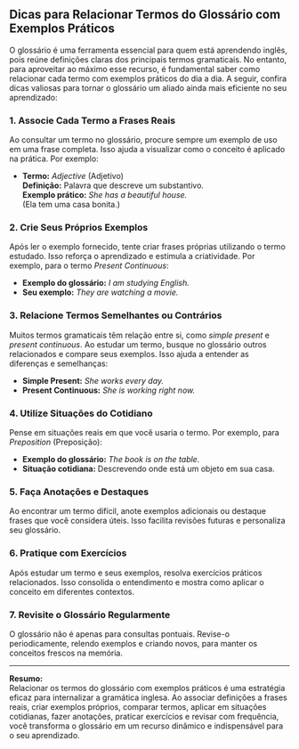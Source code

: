 
## Dicas para Relacionar Termos do Glossário com Exemplos Práticos

O glossário é uma ferramenta essencial para quem está aprendendo inglês, pois reúne definições claras dos principais termos gramaticais. No entanto, para aproveitar ao máximo esse recurso, é fundamental saber como relacionar cada termo com exemplos práticos do dia a dia. A seguir, confira dicas valiosas para tornar o glossário um aliado ainda mais eficiente no seu aprendizado:

### 1. **Associe Cada Termo a Frases Reais**

Ao consultar um termo no glossário, procure sempre um exemplo de uso em uma frase completa. Isso ajuda a visualizar como o conceito é aplicado na prática. Por exemplo:

- **Termo:** *Adjective* (Adjetivo)  
  **Definição:** Palavra que descreve um substantivo.  
  **Exemplo prático:** *She has a beautiful house.*  
  (Ela tem uma casa bonita.)

### 2. **Crie Seus Próprios Exemplos**

Após ler o exemplo fornecido, tente criar frases próprias utilizando o termo estudado. Isso reforça o aprendizado e estimula a criatividade. Por exemplo, para o termo *Present Continuous*:

- **Exemplo do glossário:** *I am studying English.*  
- **Seu exemplo:** *They are watching a movie.*

### 3. **Relacione Termos Semelhantes ou Contrários**

Muitos termos gramaticais têm relação entre si, como *simple present* e *present continuous*. Ao estudar um termo, busque no glossário outros relacionados e compare seus exemplos. Isso ajuda a entender as diferenças e semelhanças:

- **Simple Present:** *She works every day.*  
- **Present Continuous:** *She is working right now.*

### 4. **Utilize Situações do Cotidiano**

Pense em situações reais em que você usaria o termo. Por exemplo, para *Preposition* (Preposição):

- **Exemplo do glossário:** *The book is on the table.*  
- **Situação cotidiana:** Descrevendo onde está um objeto em sua casa.

### 5. **Faça Anotações e Destaques**

Ao encontrar um termo difícil, anote exemplos adicionais ou destaque frases que você considera úteis. Isso facilita revisões futuras e personaliza seu glossário.

### 6. **Pratique com Exercícios**

Após estudar um termo e seus exemplos, resolva exercícios práticos relacionados. Isso consolida o entendimento e mostra como aplicar o conceito em diferentes contextos.

### 7. **Revisite o Glossário Regularmente**

O glossário não é apenas para consultas pontuais. Revise-o periodicamente, relendo exemplos e criando novos, para manter os conceitos frescos na memória.

---

**Resumo:**  
Relacionar os termos do glossário com exemplos práticos é uma estratégia eficaz para internalizar a gramática inglesa. Ao associar definições a frases reais, criar exemplos próprios, comparar termos, aplicar em situações cotidianas, fazer anotações, praticar exercícios e revisar com frequência, você transforma o glossário em um recurso dinâmico e indispensável para o seu aprendizado.

```
